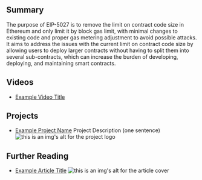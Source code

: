 ## Summary

The purpose of EIP-5027 is to remove the limit on contract code size in Ethereum and only limit it by block gas limit, with minimal changes to existing code and proper gas metering adjustment to avoid possible attacks. It aims to address the issues with the current limit on contract code size by allowing users to deploy larger contracts without having to split them into several sub-contracts, which can increase the burden of developing, deploying, and maintaining smart contracts.

## Videos

- [Example Video Title](https://www.youtube.com/watch?v=TDGq4aeevgY)

## Projects

- [Example Project Name](https://xxxx.xxx/xxxxx) Project Description (one sentence) ![this is an img's alt for the project logo](https://xxxx.xxx/project-logo.xxx)

## Further Reading

- [Example Article Title](https://xxxx.xxx/xxxxx) ![this is an img's alt for the article cover](https://xxxx.xxx/article-cover.xxx)
